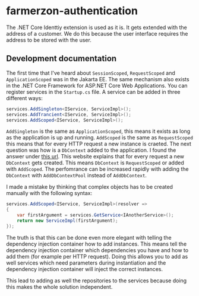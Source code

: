# farmerzon-authentication

The .NET Core Identtiy extension is used as it is. It gets extended with the address of a customer. We do this because the user 
interface requires the address to be stored with the user.

## Development documentation

The first time that I've heard about `SessionScoped`, `RequestScoped` and `ApplicationScoped` was in the Jakarta EE. The same mechanism
also exists in the .NET Core Framework for ASP.NET Core Web Applications. You can register services in the `Startup.cs` file.
A service can be added in three different ways:

```csharp
services.AddSingleton<IService, ServiceImpl>();
services.AddTrancient<IService, ServiceImpl>();
services.AddScoped<IService, ServiceImpl>();
```

`AddSingleton` is the same as `ApplicationScoped`, this means it exists as long as the application is up and running. `AddScoped` is
the same as `RequestScoped` this means that for every HTTP request a new instance is craeted. The next question was how is a `DbContext` 
added to the application. I found the answer under 
[this url](https://neelbhatt.com/2018/02/27/use-dbcontextpooling-to-improve-the-performance-net-core-2-1-feature/). This website explains 
that for every request a new `DbContext` gets created. This means `DbContext` is `RequestScoped` or added with `AddScoped`. The perfomrance
can be increased rapidly with adding the `DbContext` with `AddDbContextPool` instead of `AddDbContext`. 

I made a mistake by thinking that complex objects has to be created manually with the following syntax:

```csharp
services.AddScoped<IService, ServiceImpl>(resolver => 
{
    var firstArgument = services.GetService<IAnotherService>();
    return new ServiceImpl(firstArgument);
});
```

The truth is that this can be done even more elegant with telling the dependency injection container how to add instances. This means tell
the dependency injection container which dependencies you have and how to add them (for example per HTTP request). Doing this allows you
to add as well services which need parameters during instantiation and the dependency injection container will inject the correct instances.

This lead to adding as well the repositories to the services because doing this makes the whole solution independent.